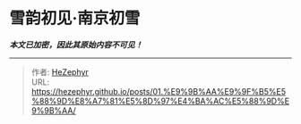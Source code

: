 # 雪韵初见·南京初雪

_**本文已加密，因此其原始内容不可见！**_

---

> 作者: [HeZephyr](https://github.com/HeZephyr)  
> URL: https://hezephyr.github.io/posts/01.%E9%9B%AA%E9%9F%B5%E5%88%9D%E8%A7%81%E5%8D%97%E4%BA%AC%E5%88%9D%E9%9B%AA/  

